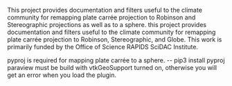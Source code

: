 This project provides documentation and filters useful to the climate community for remapping plate carrée projection to Robinson and Stereographic projections as well as to a sphere.
this project provides documentation and filters useful to the climate community for remapping plate carrée projection to Robinson, Stereographic, and Globe.
This work is primarily funded by the Office of Science RAPIDS SciDAC Institute.

pyproj is required for mapping plate carrée to a sphere. 
-- pip3 install pyproj
paraview must be build with vtkGeoSupport turned on, otherwise you will get an error when you load the plugin.

